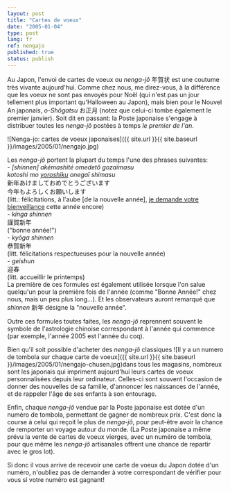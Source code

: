 ```yaml
---
layout: post
title: "Cartes de voeux"
date: "2005-01-04"
type: post
lang: fr
ref: nengajo
published: true
status: publish
---
```




Au Japon, l'envoi de cartes de voeux ou _nenga-jô_ 年賀状 est une coutume très vivante aujourd'hui. Comme chez nous, me direz-vous, à la différence que les voeux ne sont pas envoyés pour Noël (qui n'est pas un jour tellement plus important qu'Halloween au Japon), mais bien pour le Nouvel An japonais, _o-Shôgatsu_ お正月 (notez que celui-ci tombe également le premier janvier). Soit dit en passant: la Poste japonaise s'engage à distribuer toutes les _nenga-jô_ postées à temps _le premier de l'an_.

![Nenga-jo: cartes de voeux japonaises]({{ site.url }}{{ site.baseurl }}/images/2005/01/nengajo.jpg)

Les _nenga-jô_ portent la plupart du temps l'une des phrases suivantes:  
\- _\[shinnen\] akémashité omedetô gozaïmasu  
kotoshi mo [yoroshiku](http://www.japonophile.com/article_yoroshiku_fr.html) onegaï shimasu_  
新年あけましておめでとうございます  
今年もよろしくお願いします  
(litt.: félicitations, à l'aube \[de la nouvelle année\], [je demande votre bienveillance](http://www.japonophile.com/article_yoroshiku_fr.html) cette année encore)  
\- _kinga shinnen_  
謹賀新年  
("bonne année!")  
\- _kyôga shinnen_  
恭賀新年  
(litt. félicitations respectueuses pour la nouvelle année)  
\- _geishun_  
迎春  
(litt. accueillir le printemps)  
La première de ces formules est également utilisée lorsque l'on salue quelqu'un pour la première fois de l'année (comme "Bonne Année!" chez nous, mais un peu plus long...). Et les observateurs auront remarqué que _shinnen_ 新年 désigne la "nouvelle année".

Outre ces formules toutes faites, les _nenga-jô_ reprennent souvent le symbole de l'astrologie chinoise correspondant à l'année qui commence (par exemple, l'année 2005 est l'année du coq).

Bien qu'il soit possible d'acheter des _nenga-jô_ classiques ![Il y a un numero de tombola sur chaque carte de voeux]({{ site.url }}{{ site.baseurl }}/images/2005/01/nengajo-chusen.jpg)dans tous les magasins, nombreux sont les japonais qui impriment aujourd'hui leurs cartes de voeux personnalisées depuis leur ordinateur. Celles-ci sont souvent l'occasion de donner des nouvelles de sa famille, d'annoncer les naissances de l'année, et de rappeler l'âge de ses enfants à son entourage.

Enfin, chaque _nenga-jô_ vendue par la Poste japonaise est dotée d'un numéro de tombola, permettant de gagner de nombreux prix. C'est donc la course à celui qui reçoit le plus de _nenga-jô_, pour peut-être avoir la chance de remporter un voyage autour du monde. (La Poste japonaise a même prévu la vente de cartes de voeux vierges, avec un numéro de tombola, pour que même les _nenga-jô_ artisanales offrent une chance de repartir avec le gros lot).

Si donc il vous arrive de recevoir une carte de voeux du Japon dotée d'un numéro, n'oubliez pas de demander à votre correspondant de vérifier pour vous si votre numéro est gagnant!


